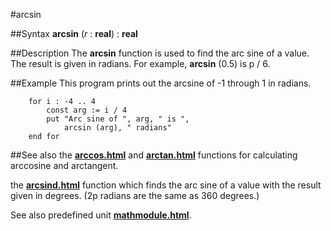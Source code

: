 
#arcsin

##Syntax
**arcsin** (_r_ : **real**) : **real**


##Description
The **arcsin** function is used to find the arc sine of a value. The result is given in radians. For example, **arcsin** (0.5) is p / 6.


##Example
This program prints out the arcsine of -1 through 1 in radians.

        for i : -4 .. 4
            const arg := i / 4
            put "Arc sine of ", arg, " is ",
                arcsin (arg), " radians"
        end for
##See also
the **[arccos.html](arccos)** and **[arctan.html](arctan)** functions for calculating arccosine and arctangent.

the **[arcsind.html](arcsind)** function which finds the arc sine of a value with the result given in degrees. (2p radians are the same as 360 degrees.)

See also predefined unit **[mathmodule.html](Math)**.

